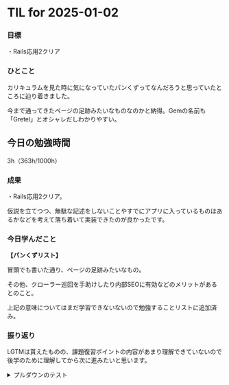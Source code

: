 # TIL for 2025-01-02

### 目標

・Rails応用2クリア


### ひとこと

カリキュラムを見た時に気になっていたパンくずってなんだろうと思っていたところに辿り着きました。

今まで通ってきたページの足跡みたいなものなのかと納得。Gemの名前も「Gretel」とオシャレだしわかりやすい。


## 今日の勉強時間

3h（363h/1000h）


### 成果

・Rails応用2クリア。

仮説を立てつつ、無駄な記述をしないことやすでにアプリに入っているものはあるかなどを考えて落ち着いて実装できたのが良かったです。


### 今日学んだこと

**【パンくずリスト】**

冒頭でも書いた通り、ページの足跡みたいなもの。

その他、クローラー巡回を手助けしたり内部SEOに有効などのメリットがあるとのこと。

上記の意味についてはまだ学習できないないので勉強することリストに追加済み。


### 振り返り

LGTMは貰えたものの、課題復習ポイントの内容があまり理解できていないので後学のために理解してから次に進みたいと思います。


<details><summary>プルダウンのテスト</summary>

(空行が必要)

```rb
puts 'Hello, World!'
```
</details>
